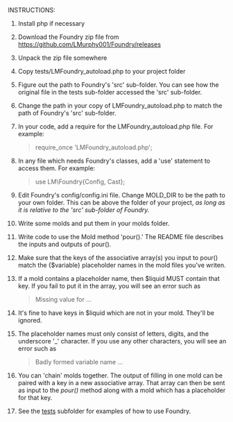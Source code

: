 INSTRUCTIONS:

1. Install php if necessary
 
1. Download the Foundry zip file from https://github.com/LMurphy001/Foundry/releases

1. Unpack the zip file somewhere

1. Copy tests/LMFoundry_autoload.php to your project folder

1. Figure out the path to Foundry's 'src' sub-folder. You can see how the original file in the tests sub-folder accessed the 'src' sub-folder.

1. Change the path in your copy of LMFoundry_autoload.php to match the path of Foundry's 'src' sub-folder.

1. In your code, add a require for the LMFoundry_autoload.php file. For example:
   > require_once 'LMFoundry_autoload.php';

1. In any file which needs Foundry's classes, add a 'use' statement to access them. For example:
   > use LM\Foundry\{Config, Cast};

1. Edit Foundry's config/config.ini file. Change MOLD_DIR to be the path to your own folder. This can be above the folder of your project, *as long as it is relative to the 'src' sub-folder of Foundry.*

1. Write some molds and put them in your molds folder.

1. Write code to use the Mold method 'pour().' 
   The README file describes the inputs and outputs of pour().
    
1. Make sure that the keys of the associative array(s) you input
   to pour() match the {$variable} placeholder names in the mold files you've writen.

1. If a mold contains a placeholder name, then $liquid MUST contain that key. If you fail to put it in the array, you will see an error such as
   > Missing value for ...

1. It's fine to have keys in $liquid which are not in your mold. They'll be ignored.

1. The placeholder names must only consist of letters, digits, and the underscore '_' character. If you use any other characters, you will see an error such as
   > Badly formed variable name ...

1. You can 'chain' molds together. The output of filling in one mold can be paired with a key in a new associative array. That array can then be sent as input to the *pour()* method along with a mold which has a placeholder for that key.

1. See the [tests](./tests) subfolder for examples of how to use Foundry.
